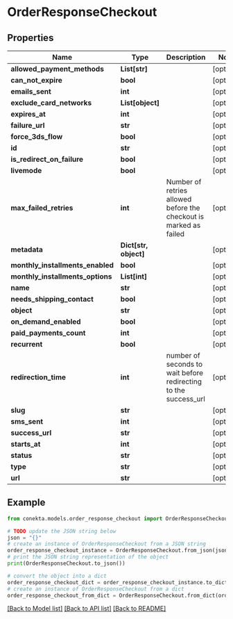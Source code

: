 # OrderResponseCheckout


## Properties

Name | Type | Description | Notes
------------ | ------------- | ------------- | -------------
**allowed_payment_methods** | **List[str]** |  | [optional] 
**can_not_expire** | **bool** |  | [optional] 
**emails_sent** | **int** |  | [optional] 
**exclude_card_networks** | **List[object]** |  | [optional] 
**expires_at** | **int** |  | [optional] 
**failure_url** | **str** |  | [optional] 
**force_3ds_flow** | **bool** |  | [optional] 
**id** | **str** |  | [optional] 
**is_redirect_on_failure** | **bool** |  | [optional] 
**livemode** | **bool** |  | [optional] 
**max_failed_retries** | **int** | Number of retries allowed before the checkout is marked as failed | [optional] 
**metadata** | **Dict[str, object]** |  | [optional] 
**monthly_installments_enabled** | **bool** |  | [optional] 
**monthly_installments_options** | **List[int]** |  | [optional] 
**name** | **str** |  | [optional] 
**needs_shipping_contact** | **bool** |  | [optional] 
**object** | **str** |  | [optional] 
**on_demand_enabled** | **bool** |  | [optional] 
**paid_payments_count** | **int** |  | [optional] 
**recurrent** | **bool** |  | [optional] 
**redirection_time** | **int** | number of seconds to wait before redirecting to the success_url | [optional] 
**slug** | **str** |  | [optional] 
**sms_sent** | **int** |  | [optional] 
**success_url** | **str** |  | [optional] 
**starts_at** | **int** |  | [optional] 
**status** | **str** |  | [optional] 
**type** | **str** |  | [optional] 
**url** | **str** |  | [optional] 

## Example

```python
from conekta.models.order_response_checkout import OrderResponseCheckout

# TODO update the JSON string below
json = "{}"
# create an instance of OrderResponseCheckout from a JSON string
order_response_checkout_instance = OrderResponseCheckout.from_json(json)
# print the JSON string representation of the object
print(OrderResponseCheckout.to_json())

# convert the object into a dict
order_response_checkout_dict = order_response_checkout_instance.to_dict()
# create an instance of OrderResponseCheckout from a dict
order_response_checkout_from_dict = OrderResponseCheckout.from_dict(order_response_checkout_dict)
```
[[Back to Model list]](../README.md#documentation-for-models) [[Back to API list]](../README.md#documentation-for-api-endpoints) [[Back to README]](../README.md)


